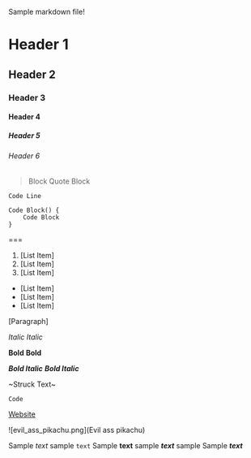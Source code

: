 Sample markdown file!

# Header 1
## Header 2
### Header 3
#### Header 4
##### Header 5
###### Header 6

> Block 
> Quote
> Block

```Code Line```

```
Code Block() {
    Code Block
}
```

===
            
1. [List Item]
2. [List Item]
3. [List Item]

- [List Item]
- [List Item]
- [List Item]

[Paragraph]

*Italic*
_Italic_

**Bold**
__Bold__

***Bold Italic***
___Bold Italic___

~Struck Text~

`Code`

[Website](https://hansb.me)

![evil_ass_pikachu.png](Evil ass pikachu)

Sample *text* sample `text`
Sample **text** sample ___text___ sample
Sample ***text***
